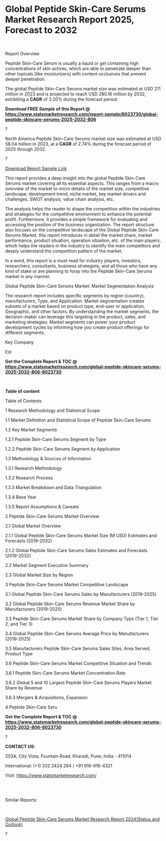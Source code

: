 <h1>Global Peptide Skin-Care Serums Market Research Report 2025, Forecast to 2032</h1><br/><p>Report Overview</p>
 
 
 
 <p>Peptide Skin-Care Serum is usually a liquid or gel containing high concentrations of skin actives, which are able to penetrate deeper than other topicals [like moisturizers] with content occlusives that prevent deeper penetration.</p>
 
 
 
 <p>The global Peptide Skin-Care Serums market size was estimated at USD 211 million in 2023 and is projected to reach USD 280.16 million by 2032, exhibiting a <strong>CAGR</strong> of 3.20% during the forecast period.</p>
 
 
 
 <div><b>Download FREE Sample of this Report @ <a href="https://www.statsmarketresearch.com/download-free-sample/8023730/global-peptide-skincare-serums-2025-2032-806">https://www.statsmarketresearch.com/report-sample/8023730/global-peptide-skincare-serums-2025-2032-806</a></b></div>
 
 
 
 <p>? </p>
 
 
 
 <p>North America Peptide Skin-Care Serums market size was estimated at USD 58.04 million in 2023, at a <strong>CAGR</strong> of 2.74% during the forecast period of 2025 through 2032.</p>
 
 
 
 <p>? </p>
 
 
 
 <p><a href="https://www.statsmarketresearch.com/download-free-sample/8023730/global-peptide-skincare-serums-2025-2032-806">Download Report Sample Link</a></p>
 
 
 
 <p>This report provides a deep insight into the global Peptide Skin-Care Serums market covering all its essential aspects. This ranges from a macro overview of the market to micro details of the market size, competitive landscape, development trend, niche market, key market drivers and challenges, SWOT analysis, value chain analysis, etc.</p>
 
 
 
 <p>The analysis helps the reader to shape the competition within the industries and strategies for the competitive environment to enhance the potential profit. Furthermore, it provides a simple framework for evaluating and accessing the position of the business organization. The report structure also focuses on the competitive landscape of the Global Peptide Skin-Care Serums Market, this report introduces in detail the market share, market performance, product situation, operation situation, etc. of the main players, which helps the readers in the industry to identify the main competitors and deeply understand the competition pattern of the market.</p>
 
 
 
 <p>In a word, this report is a must-read for industry players, investors, researchers, consultants, business strategists, and all those who have any kind of stake or are planning to foray into the Peptide Skin-Care Serums market in any manner.</p>
 
 
 
 <p>Global Peptide Skin-Care Serums Market: Market Segmentation Analysis</p>
 
 
 
 <p>The research report includes specific segments by region (country), manufacturers, Type, and Application. Market segmentation creates subsets of a market based on product type, end-user or application, Geographic, and other factors. By understanding the market segments, the decision-maker can leverage this targeting in the product, sales, and marketing strategies. Market segments can power your product development cycles by informing how you create product offerings for different segments.</p>
 
 
 
 <p>Key Company</p>
 
 
 
 <p>Est</p>
 
 
 
 <div><b>Get the Complete Report & TOC @ <a href="https://www.statsmarketresearch.com/global-peptide-skincare-serums-2025-2032-806-8023730">https://www.statsmarketresearch.com/global-peptide-skincare-serums-2025-2032-806-8023730</a></b></div>
 
 
 
 <p><br />
 
 <b>Table of content</b></p>
 
 
 
 <p>Table of Contents<br />
 
 1 Research Methodology and Statistical Scope<br />
 
 1.1 Market Definition and Statistical Scope of Peptide Skin-Care Serums<br />
 
 1.2 Key Market Segments<br />
 
 1.2.1 Peptide Skin-Care Serums Segment by Type<br />
 
 1.2.2 Peptide Skin-Care Serums Segment by Application<br />
 
 1.3 Methodology & Sources of Information<br />
 
 1.3.1 Research Methodology<br />
 
 1.3.2 Research Process<br />
 
 1.3.3 Market Breakdown and Data Triangulation<br />
 
 1.3.4 Base Year<br />
 
 1.3.5 Report Assumptions & Caveats<br />
 
 2 Peptide Skin-Care Serums Market Overview<br />
 
 2.1 Global Market Overview<br />
 
 2.1.1 Global Peptide Skin-Care Serums Market Size (M USD) Estimates and Forecasts (2019-2032)<br />
 
 2.1.2 Global Peptide Skin-Care Serums Sales Estimates and Forecasts (2019-2032)<br />
 
 2.2 Market Segment Executive Summary<br />
 
 2.3 Global Market Size by Region<br />
 
 3 Peptide Skin-Care Serums Market Competitive Landscape<br />
 
 3.1 Global Peptide Skin-Care Serums Sales by Manufacturers (2019-2025)<br />
 
 3.2 Global Peptide Skin-Care Serums Revenue Market Share by Manufacturers (2019-2025)<br />
 
 3.3 Peptide Skin-Care Serums Market Share by Company Type (Tier 1, Tier 2, and Tier 3)<br />
 
 3.4 Global Peptide Skin-Care Serums Average Price by Manufacturers (2019-2025)<br />
 
 3.5 Manufacturers Peptide Skin-Care Serums Sales Sites, Area Served, Product Type<br />
 
 3.6 Peptide Skin-Care Serums Market Competitive Situation and Trends<br />
 
 3.6.1 Peptide Skin-Care Serums Market Concentration Rate<br />
 
 3.6.2 Global 5 and 10 Largest Peptide Skin-Care Serums Players Market Share by Revenue<br />
 
 3.6.3 Mergers & Acquisitions, Expansion<br />
 
 4 Peptide Skin-Care Seru</p>
 
 
 
 <div><b>Get the Complete Report & TOC @ <a href="https://www.statsmarketresearch.com/global-peptide-skincare-serums-2025-2032-806-8023730">https://www.statsmarketresearch.com/global-peptide-skincare-serums-2025-2032-806-8023730</a></b></div>
 
 
 
 <p>? </p>
 
 
 
 <p><b>CONTACT US:</b><br />
 
 203A, City Vista, Fountain Road, Kharadi, Pune, India - 411014<br />
 
 International: (+1) 332 2424 294 / +91 916-916-4321<br />
 
 Visit: <a href="https://www.statsmarketresearch.com/">https://www.statsmarketresearch.com/</a><br />
 
 <br />
 
 <br />
 
 Similar Reports:<br />
 
 <br />
 
 <a href="https://www.statsmarketresearch.com/global-peptide-skincare-serums-2024-818-7922343">Global Peptide Skin-Care Serums Market Research Report 2024(Status and Outlook)</a><br />
 
 ? </p>